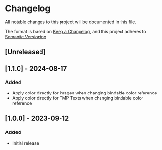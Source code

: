 # Changelog

All notable changes to this project will be documented in this file.

The format is based on [Keep a Changelog](https://keepachangelog.com/en/1.0.0/),
and this project adheres to [Semantic Versioning](https://semver.org/spec/v2.0.0.html).

## [Unreleased]

## [1.1.0] - 2024-08-17

### Added

- Apply color directly for images when changing bindable color reference
- Apply color directly for TMP Texts when changing bindable color reference

## [1.0.0] - 2023-09-12

### Added

- Initial release
